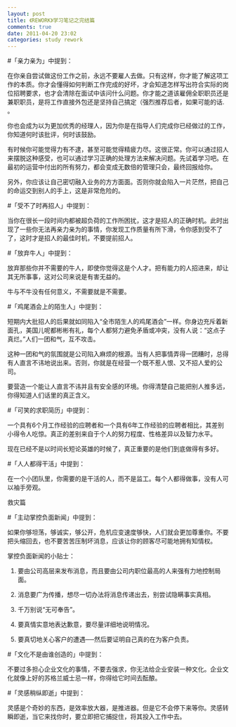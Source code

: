 ```yaml
---
layout: post
title: 《REWORK》学习笔记之完结篇
comments: true
date: 2011-04-20 23:02
categories: study rework
---
```


#「亲力亲为」中提到：

在你亲自尝试做这份工作之前，永远不要雇人去做。只有这样，你才能了解这项工作的本质。你才会懂得如何判断工作完成的好坏，才会知道怎样写出符合实际的岗位招聘要求，也才会清除在面试中该问什么问题。你才能之道该雇佣全职职员还是兼职职员，是将工作直接外包还是坚持自己搞定（强烈推荐后者，如果可能的话. 。

你也会成为以为更加优秀的经理人，因为你是在指导人们完成你已经做过的工作，你知道何时该批评，何时该鼓励。

有时候你可能觉得力有不逮，甚至可能觉得精疲力尽。这很正常。你可以通过招人来摆脱这种感受，也可以通过学习正确的处理方法来解决问题。先试着学习吧。在最初的运营中付出的所有努力，都会变成无数倍的管理只会，最终回报给你。

另外，你应该让自己密切融入业务的方方面面。否则你就会陷入一片茫然，把自己的命运交到别人的手上，这是非常危险的。

#「受不了时再招人」中提到：

当你在很长一段时间内都被超负荷的工作所困扰，这才是招人的正确时机。此时出现了一些你无法再亲力亲为的事情，你发现工作质量有所下滑，令你感到受不了了，这时才是招人的最佳时机，不要提前招人。

#「放弃牛人」中提到：

放弃那些你并不需要的牛人，即使你觉得这是个人才。把有能力的人招进来，却让其无所事事，这对公司来说是有害无益的。

牛与不牛没有任何意义，不需要就是不需要。

#「鸡尾酒会上的陌生人」中提到：

短期内大批招人的后果就如同陷入“全市陌生人的鸡尾酒会”一样。你身边充斥着新面孔，美国儿呢都彬彬有礼，每个人都努力避免矛盾或冲突，没有人说：“这点子真烂。”人们一团和气，互不攻击。

这种一团和气的氛围就是公司陷入麻烦的根源。当有人把事情弄得一团糟时，总得有人直言不讳地说出来。否则，你就是在经营一个既不惹人恨、又不招人爱的公司。

要营造一个能让人直言不讳并且有安全感的环境。你得清楚自己能把别人推多远，你得知道人们话里的真正含义。

#「可笑的求职简历」中提到：

一个具有6个月工作经验的应聘者和一个具有6年工作经验的应聘者相比，其差别小得令人吃惊。真正的差别来自于个人的努力程度、性格差异以及智力水平。

现在已经不是以时间长短论英雄的时候了，真正重要的是他们到底做得有多好。

#「人人都得干活」中提到：

在一个小团队里，你需要的是干活的人，而不是监工。每个人都得做事，没有人可以袖手旁观。

救灾篇

#「主动掌控负面新闻」中提到：

如果你够坦荡，够诚实，够公开，危机应变速度够快，人们就会更加尊重你。不要把头缩回去，也不要苦苦压制坏消息，应该让你的顾客尽可能地拥有知情权。

掌控负面新闻的小贴士：

1. 要由公司高层来发布消息，而且要由公司内职位最高的人来强有力地控制局面。

2. 消息要广为传播，想尽一切办法将消息传递出去，别尝试隐瞒事实真相。

3. 千万别说“无可奉告”。

4. 要真情实意地表达歉意，要尽量详细地说明情况。

5. 要真切地关心客户的遭遇──然后要证明自己真的在为客户负责。

#「文化不是由谁创造的」中提到：

不要过多担心企业文化的事情，不要去强求，你无法给企业安装一种文化。企业文化就像上好的苏格兰威士忌一样，你得给它时间去酝酿。

#「灵感稍纵即逝」中提到：

灵感是个奇妙的东西，是效率放大器，是推进器。但是它不会停下来等你。灵感转瞬即逝，当它来找你时，要立即把它捕捉住，将其投入工作中去。